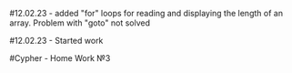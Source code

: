 #12.02.23 - added "for" loops for reading and displaying the length of an array. Problem with "goto" not solved

#12.02.23 - Started work

#Cypher - Home Work №3